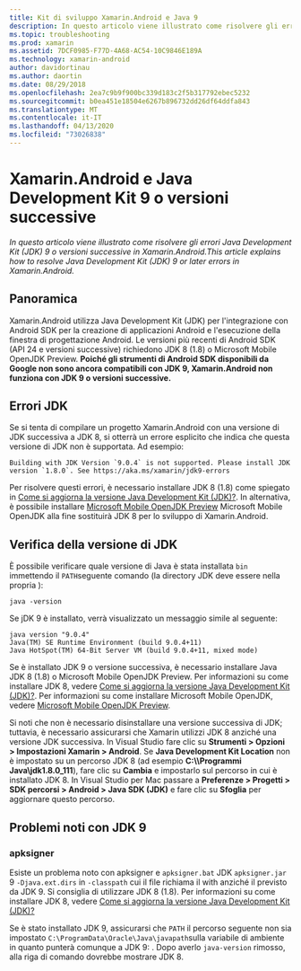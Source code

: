 ```yaml
---
title: Kit di sviluppo Xamarin.Android e Java 9
description: In questo articolo viene illustrato come risolvere gli errori Java Development Kit (JDK) 9 o versioni successive in Xamarin.Android.This article explains how to resolve Java Development Kit (JDK) 9 or later errors in Xamarin.Android.
ms.topic: troubleshooting
ms.prod: xamarin
ms.assetid: 7DCF0985-F77D-4A68-AC54-10C9846E189A
ms.technology: xamarin-android
author: davidortinau
ms.author: daortin
ms.date: 08/29/2018
ms.openlocfilehash: 2ea7c9b9f900bc339d183c2f5b317792ebec5232
ms.sourcegitcommit: b0ea451e18504e6267b896732dd26df64ddfa843
ms.translationtype: MT
ms.contentlocale: it-IT
ms.lasthandoff: 04/13/2020
ms.locfileid: "73026838"
---
```

# <a name="xamarinandroid-and-java-development-kit-9-or-later"></a>Xamarin.Android e Java Development Kit 9 o versioni successive

_In questo articolo viene illustrato come risolvere gli errori Java Development Kit (JDK) 9 o versioni successive in Xamarin.Android.This article explains how to resolve Java Development Kit (JDK) 9 or later errors in Xamarin.Android._

## <a name="overview"></a>Panoramica

Xamarin.Android utilizza Java Development Kit (JDK) per l'integrazione con Android SDK per la creazione di applicazioni Android e l'esecuzione della finestra di progettazione Android. Le versioni più recenti di Android SDK (API 24 e versioni successive) richiedono JDK 8 (1.8) o Microsoft Mobile OpenJDK Preview. **Poiché gli strumenti di Android SDK disponibili da Google non sono ancora compatibili con JDK 9, Xamarin.Android non funziona con JDK 9 o versioni successive.**

## <a name="jdk-errors"></a>Errori JDK

Se si tenta di compilare un progetto Xamarin.Android con una versione di JDK successiva a JDK 8, si otterrà un errore esplicito che indica che questa versione di JDK non è supportata. Ad esempio:

```shell
Building with JDK Version `9.0.4` is not supported. Please install JDK version `1.8.0`. See https://aka.ms/xamarin/jdk9-errors
```

Per risolvere questi errori, è necessario installare JDK 8 (1.8) come spiegato in [Come si aggiorna la versione Java Development Kit (JDK)?](~/android/troubleshooting/questions/update-jdk.md).
In alternativa, è possibile installare [Microsoft Mobile OpenJDK Preview](~/android/get-started/installation/openjdk.md) Microsoft Mobile OpenJDK alla fine sostituirà JDK 8 per lo sviluppo di Xamarin.Android.

## <a name="checking-the-jdk-version"></a>Verifica della versione di JDK

È possibile verificare quale versione di Java è stata installata `bin` immettendo il `PATH`seguente comando (la directory JDK deve essere nella propria ):

```shell
java -version
```

Se jDK 9 è installato, verrà visualizzato un messaggio simile al seguente:

```shell
java version "9.0.4"
Java(TM) SE Runtime Environment (build 9.0.4+11)
Java HotSpot(TM) 64-Bit Server VM (build 9.0.4+11, mixed mode)
```

Se è installato JDK 9 o versione successiva, è necessario installare Java JDK 8 (1.8) o Microsoft Mobile OpenJDK Preview. Per informazioni su come installare JDK 8, vedere [Come si aggiorna la versione Java Development Kit (JDK)?](~/android/troubleshooting/questions/update-jdk.md). Per informazioni su come installare Microsoft Mobile OpenJDK, vedere [Microsoft Mobile OpenJDK Preview](~/android/get-started/installation/openjdk.md).

Si noti che non è necessario disinstallare una versione successiva di JDK; tuttavia, è necessario assicurarsi che Xamarin utilizzi JDK 8 anziché una versione JDK successiva. In Visual Studio fare clic su **Strumenti > Opzioni > Impostazioni Xamarin > Android**. Se **Java Development Kit Location** non è impostato su un percorso JDK 8 (ad esempio **C:\\\\Programmi Java\\jdk1.8.0_111**), fare clic su **Cambia** e impostarlo sul percorso in cui è installato JDK 8. In Visual Studio per Mac passare a **Preferenze > Progetti > SDK percorsi > Android > Java SDK (JDK)** e fare clic su **Sfoglia** per aggiornare questo percorso.

## <a name="known-issues-with-jdk-9"></a>Problemi noti con JDK 9

### <a name="apksigner"></a>apksigner

Esiste un problema noto con apksigner e `apksigner.bat` JDK `apksigner.jar` 9 `-Djava.ext.dirs` in `-classpath` cui il file richiama il with anziché il previsto da JDK 9. Si consiglia di utilizzare JDK 8 (1.8). Per informazioni su come installare JDK 8, vedere [Come si aggiorna la versione Java Development Kit (JDK)?](~/android/troubleshooting/questions/update-jdk.md)

Se è stato installato JDK 9, assicurarsi che `PATH` il percorso seguente non sia impostato `C:\ProgramData\Oracle\Java\javapath`sulla variabile di ambiente in quanto punterà comunque a JDK 9: . Dopo averlo `java-version` rimosso, alla riga di comando dovrebbe mostrare JDK 8.
